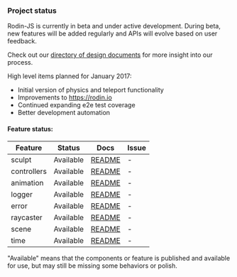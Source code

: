 ### Project status
Rodin-JS is currently in beta and under active development.
During beta, new features will be added regularly and APIs will evolve based on user feedback.

Check out our [directory of design documents](https://github.com/angular/material2/wiki/Design-doc-directory)
for more insight into our process.

High level items planned for January 2017:
* Initial version of physics and teleport functionality
* Improvements to https://rodin.io
* Continued expanding e2e test coverage
* Better development automation


#### Feature status:

| Feature          | Status                              | Docs         | Issue          |
|------------------|-------------------------------------|--------------|----------------|
| sculpt           |                           Available | [README][0]  |              - |
| controllers      |                           Available | [README][0]  |              - |
| animation        |                           Available | [README][0]  |              - |
| logger           |                           Available | [README][0]  |              - |
| error            |                           Available | [README][0]  |              - |
| raycaster        |                           Available | [README][0]  |              - |
| scene            |                           Available | [README][0]  |              - |
| time             |                           Available | [README][0]  |              - |


[0]: https://docs.rodin.space


"Available" means that the components or feature is published and available for use, but may still
be missing some behaviors or polish.